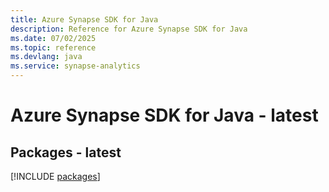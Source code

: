```yaml
---
title: Azure Synapse SDK for Java
description: Reference for Azure Synapse SDK for Java
ms.date: 07/02/2025
ms.topic: reference
ms.devlang: java
ms.service: synapse-analytics
---
```

# Azure Synapse SDK for Java - latest
## Packages - latest
[!INCLUDE [packages](synapse-index.md)]
